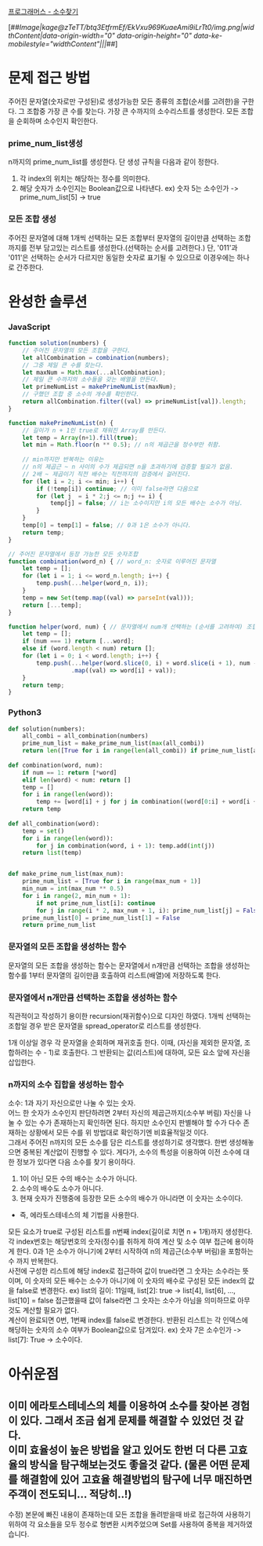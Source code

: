 [프로그래머스 - 소수찾기](https://programmers.co.kr/learn/courses/30/lessons/42839)

[##_Image|kage@zTeTT/btq3EtfrmEf/EkVxu969KuaeAmi9iLrTt0/img.png|widthContent|data-origin-width="0" data-origin-height="0" data-ke-mobilestyle="widthContent"|||_##]

# 문제 접근 방법
주어진 문자열(숫자로만 구성된)로 생성가능한 모든 종류의 조합(순서를 고려한)을 구한다.
그 조합중 가장 큰 수를 찾는다.
가장 큰 수까지의 소수리스트를 생성한다.
모든 조합을 순회하며 소수인지 확인한다.

### prime_num_list생성
n까지의 prime_num_list를 생성한다.
단 생성 규칙을 다음과 같이 정한다.
1. 각 index의 위치는 해당하는 정수를 의미한다.
2. 해당 숫자가 소수인지는 Boolean값으로 나타낸다.
ex) 숫자 5는 소수인가 -> prime_num_list[5] -> true

### 모든 조합 생성
주어진 문자열에 대해 1개씩 선택하는 모든 조합부터
문자열의 길이만큼 선택하는 조합까지를 전부 담고있는 리스트를 생성한다.(선택하는 순서를 고려한다.)
단, '011'과 '011'은 선택하는 순서가 다르지만 동일한 숫자로 표기될 수 있으므로 이경우에는 하나로 간주한다.

# 완성한 솔루션
### JavaScript
```js
function solution(numbers) {
    // 주어진 문자열의 모든 조합을 구한다.
    let allCombination = combination(numbers);
    // 그중 제일 큰 수를 찾는다.
    let maxNum = Math.max(...allCombination);
    // 제일 큰 수까지의 소수들을 갖는 배열을 만든다.
    let primeNumList = makePrimeNumList(maxNum);
    // 구했던 조합 중 소수의 개수를 확인한다.
    return allCombination.filter((val) => primeNumList[val]).length;
}

function makePrimeNumList(n) {
    // 길이가 n + 1인 true로 채워진 Array를 만든다.
    let temp = Array(n+1).fill(true);
    let min = Math.floor(n ** 0.5); // n의 제곱근을 정수부만 취함.
    
    // min까지만 반복하는 이유는
    // n의 제곱근 ~ n 사이의 수가 제곱되면 n을 초과하기에 검증할 필요가 없음.
    // 2배 ~ 제곱이기 직전 배수는 직전까지의 검증에서 걸러진다.
    for (let i = 2; i <= min; i++) {
        if (!temp[i]) continue; // 이미 false라면 다음으로
        for (let j  = i * 2;j <= n;j += i) {
            temp[j] = false; // i는 소수이지만 i의 모든 배수는 소수가 아님.
        }
    }
    temp[0] = temp[1] = false; // 0과 1은 소수가 아니다.
    return temp;
}

// 주어진 문자열에서 등장 가능한 모든 숫자조합
function combination(word_n) { // word_n: 숫자로 이루어진 문자열
    let temp = [];
    for (let i = 1; i <= word_n.length; i++) {
        temp.push(...helper(word_n, i));
    }
    temp = new Set(temp.map((val) => parseInt(val)));
    return [...temp];
}

function helper(word, num) { // 문자열에서 num개 선택하는 (순서를 고려하여) 조합.
    let temp = [];
    if (num === 1) return [...word];
    else if (word.length < num) return [];
    for (let i = 0; i < word.length; i++) {
        temp.push(...helper(word.slice(0, i) + word.slice(i + 1), num - 1)
                  .map((val) => word[i] + val));
    }
    return temp;
}
```
### Python3
```python
def solution(numbers):
    all_combi = all_combination(numbers)
    prime_num_list = make_prime_num_list(max(all_combi))
    return len([True for i in range(len(all_combi)) if prime_num_list[all_combi[i]]])
    
def combination(word, num):
    if num == 1: return [*word]
    elif len(word) < num: return []
    temp = []
    for i in range(len(word)):
        temp += [word[i] + j for j in combination((word[0:i] + word[i + 1:]), num - 1)]
    return temp
    
def all_combination(word):
    temp = set()
    for i in range(len(word)):
        for j in combination(word, i + 1): temp.add(int(j))
    return list(temp)


def make_prime_num_list(max_num):
    prime_num_list = [True for i in range(max_num + 1)]
    min_num = int(max_num ** 0.5)
    for i in range(2, min_num + 1):
        if not prime_num_list[i]: continue
        for j in range(i * 2, max_num + 1, i): prime_num_list[j] = False
    prime_num_list[0] = prime_num_list[1] = False
    return prime_num_list
```
### 문자열의 모든 조합을 생성하는 함수
문자열의 모든 조합을 생성하는 함수는
문자열에서 n개만큼 선택하는 조합을 생성하는 함수를
1부터 문자열의 길이만큼 호출하여 리스트(배열)에 저장하도록 한다.

### 문자열에서 n개만큼 선택하는 조합을 생성하는 함수
직관적이고 작성하기 용이한 recursion(재귀함수)으로 디자인 하였다.
1개씩 선택하는 조합일 경우 받은 문자열을 spread_operator로 리스트를 생성한다.

1개 이상일 경우 각 문자열을 순회하며 재귀호출 한다.
이때, (자신을 제외한 문자열, 조합하려는 수 - 1)로 호출한다.
그 반환되는 값(리스트)에 대하여, 모든 요소 앞에 자신을 삽입한다.

### n까지의 소수 집합을 생성하는 함수
소수: 1과 자기 자신으로만 나눌 수 있는 숫자.</br>
어느 한 숫자가 소수인지 판단하려면 2부터 자신의 제곱근까지(소수부 버림)
자신을 나눌 수 있는 수가 존재하는지 확인하면 된다.
하지만 소수인지 판별해야 할 수가 다수 존재하는 상황에서
모든 수를 위 방법대로 확인하기엔 비효율적일것 이다.</br>
그래서 주어진 n까지의 모든 소수를 담은 리스트를 생성하기로 생각했다.
한번 생성해놓으면 중복된 계산없이 진행할 수 있다.
게다가, 소수의 특성을 이용하여 이전 소수에 대한 정보가 있다면
다음 소수를 찾기 용이하다.</br>
1. 1이 아닌 모든 수의 배수는 소수가 아니다.
2. 소수의 배수도 소수가 아니다.
3. 현재 숫자가 진행중에 등장한 모든 소수의 배수가 아니라면
이 숫자는 소수이다.

- 즉, 에라토스테네스의 체 기법을 사용한다.

모든 요소가 true로 구성된 리스트를 n번째 index(길이로 치면 n + 1개)까지 생성한다.
각 index번호는 해당번호의 숫자(정수)를 취하게 하여 계산 및 소수 여부 접근에 용이하게 한다.
0과 1은 소수가 아니기에 2부터 시작하여 n의 제곱근(소수부 버림)을 포함하는 수 까지 반복한다.</br>
사전에 구성한 리스트에 해당 index로 접근하여 값이 true라면 그 숫자는 소수라는 뜻이며,
이 숫자의 모든 배수는 소수가 아니기에 이 숫자의 배수로 구성된 모든 index의 값을 false로 변경한다.
ex) list의 길이: 11일때, list[2]: true -> list[4], list[6], ..., list[10] = false
접근했을때 값이 false라면 그 숫자는 소수가 아님을 의미하므로 아무것도 계산할 필요가 없다.</br>
계산이 완료되면 0번, 1번째 index를 false로 변경한다.
반환된 리스트는 각 인덱스에 해당하는 숫자의 소수 여부가 Boolean값으로 담겨있다.
ex) 숫자 7은 소수인가 -> list[7]: True -> 소수이다.

# 아쉬운점
이미 에라토스테네스의 체를 이용하여 소수를 찾아본 경험이 있다.
그래서 조금 쉽게 문제를 해결할 수 있었던 것 같다.</br>
이미 효율성이 높은 방법을 알고 있어도 한번 더 다른 고효율의 방식을
탐구해보는것도 좋을것 같다.
(물론 어떤 문제를 해결함에 있어 고효율 해결방법의 탐구에 너무 매진하면 주객이 전도되니... 적당히..!)</br>
---
수정)
본문에 빠진 내용이 존재하는데
모든 조합을 돌려받을때 바로 접근하여 사용하기 위하여
각 요소들을 모두 정수로 형변환 시켜주었으며
Set를 사용하여 중복을 제거하였습니다.